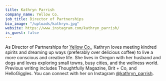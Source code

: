 ```yaml
---
title: Kathryn Parrish
company_name: Yellow Co.
job_title: Director of Partnerships
bio_image: "/uploads/kathryn.jpg"
website: https://www.instagram.com/kathryn_parrish/
is_guest: false
---
```


As Director of Partnerships for [Yellow Co.](https://yellowco.co/), Kathryn loves meeting kindred spirits and dreaming up ways (preferably over delicious coffee) to live a more conscious and creative life. She lives in Oregon with her husband and dogs and loves exploring small towns, busy cities, and the wellness world. Previous writing includes Thoughtfully Magazine, Brit + Co, and HelloGiggles. You can connect with her on Instagram [@kathryn_parrish](https://www.instagram.com/kathryn_parrish/).
